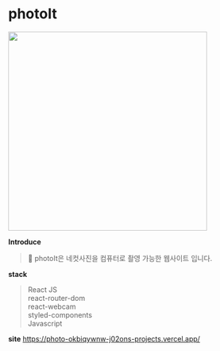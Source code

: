 # photoIt

<img src="https://github.com/user-attachments/assets/f80e761c-fad9-4f90-8ee6-aa84c7eff2a6" style="width:400px; height:400px; border:1px solid #ccccc;"/>
<br>

**Introduce**
>📸 photoIt은 네컷사진을 컴퓨터로 촬영 가능한 웹사이트 입니다.

**stack**
>React JS <br>
>react-router-dom<br>
>react-webcam<br>
>styled-components<br>
>Javascript<br>

**site**
https://photo-okbiqywnw-j02ons-projects.vercel.app/
